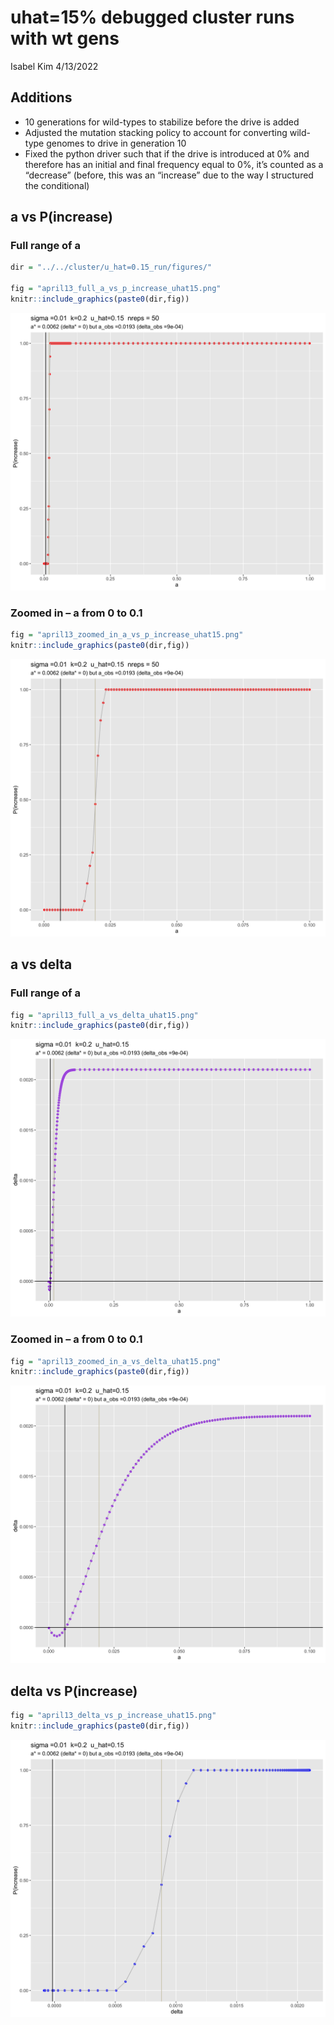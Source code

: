uhat=15% debugged cluster runs with wt gens
================
Isabel Kim
4/13/2022

## Additions

-   10 generations for wild-types to stabilize before the drive is added
-   Adjusted the mutation stacking policy to account for converting
    wild-type genomes to drive in generation 10
-   Fixed the python driver such that if the drive is introduced at 0%
    and therefore has an initial and final frequency equal to 0%, it’s
    counted as a “decrease” (before, this was an “increase” due to the
    way I structured the conditional)

## a vs P(increase)

### Full range of a

``` r
dir = "../../cluster/u_hat=0.15_run/figures/"

fig = "april13_full_a_vs_p_increase_uhat15.png"
knitr::include_graphics(paste0(dir,fig))
```

![](../../cluster/u_hat=0.15_run/figures/april13_full_a_vs_p_increase_uhat15.png)<!-- -->

### Zoomed in – a from 0 to 0.1

``` r
fig = "april13_zoomed_in_a_vs_p_increase_uhat15.png"
knitr::include_graphics(paste0(dir,fig))
```

![](../../cluster/u_hat=0.15_run/figures/april13_zoomed_in_a_vs_p_increase_uhat15.png)<!-- -->

## a vs delta

### Full range of a

``` r
fig = "april13_full_a_vs_delta_uhat15.png"
knitr::include_graphics(paste0(dir,fig))
```

![](../../cluster/u_hat=0.15_run/figures/april13_full_a_vs_delta_uhat15.png)<!-- -->

### Zoomed in – a from 0 to 0.1

``` r
fig = "april13_zoomed_in_a_vs_delta_uhat15.png"
knitr::include_graphics(paste0(dir,fig))
```

![](../../cluster/u_hat=0.15_run/figures/april13_zoomed_in_a_vs_delta_uhat15.png)<!-- -->

## delta vs P(increase)

``` r
fig = "april13_delta_vs_p_increase_uhat15.png"
knitr::include_graphics(paste0(dir,fig))
```

![](../../cluster/u_hat=0.15_run/figures/april13_delta_vs_p_increase_uhat15.png)<!-- -->
